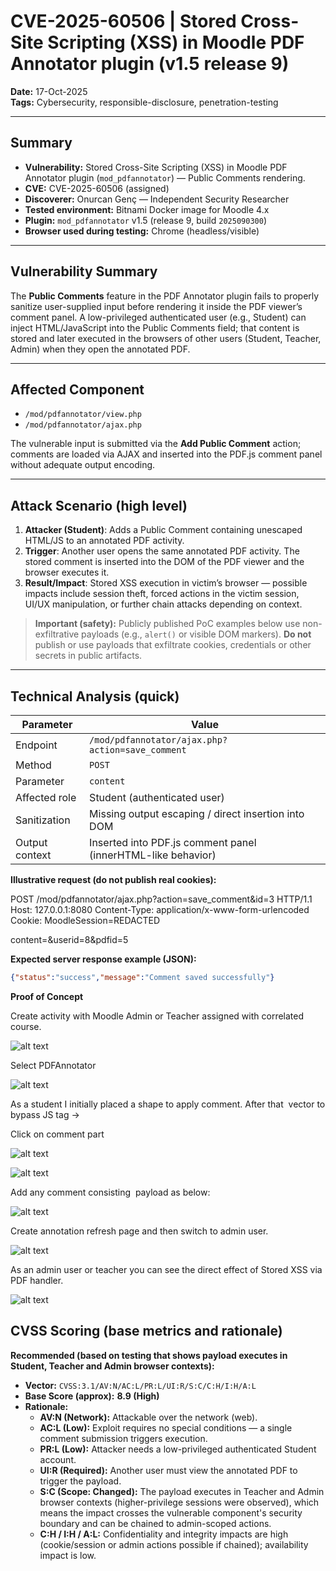 # CVE-2025-60506 | Stored Cross-Site Scripting (XSS) in Moodle PDF Annotator plugin (v1.5 release 9)

**Date:** 17-Oct-2025  
**Tags:** Cybersecurity, responsible-disclosure, penetration-testing

---

## Summary

- **Vulnerability:** Stored Cross-Site Scripting (XSS) in Moodle PDF Annotator plugin (`mod_pdfannotator`) — Public Comments rendering.  
- **CVE:** CVE-2025-60506 (assigned)  
- **Discoverer:** Onurcan Genç — Independent Security Researcher  
- **Tested environment:** Bitnami Docker image for Moodle 4.x  
- **Plugin:** `mod_pdfannotator` v1.5 (release 9, build `2025090300`)  
- **Browser used during testing:** Chrome (headless/visible)

---

## Vulnerability Summary

The **Public Comments** feature in the PDF Annotator plugin fails to properly sanitize user-supplied input before rendering it inside the PDF viewer’s comment panel. A low-privileged authenticated user (e.g., Student) can inject HTML/JavaScript into the Public Comments field; that content is stored and later executed in the browsers of other users (Student, Teacher, Admin) when they open the annotated PDF.

---

## Affected Component

- `/mod/pdfannotator/view.php`  
- `/mod/pdfannotator/ajax.php`

The vulnerable input is submitted via the **Add Public Comment** action; comments are loaded via AJAX and inserted into the PDF.js comment panel without adequate output encoding.

---

## Attack Scenario (high level)

1. **Attacker (Student)**: Adds a Public Comment containing unescaped HTML/JS to an annotated PDF activity.  
2. **Trigger**: Another user opens the same annotated PDF activity. The stored comment is inserted into the DOM of the PDF viewer and the browser executes it.  
3. **Result/Impact**: Stored XSS execution in victim’s browser — possible impacts include session theft, forced actions in the victim session, UI/UX manipulation, or further chain attacks depending on context.

> **Important (safety):** Publicly published PoC examples below use non-exfiltrative payloads (e.g., `alert()` or visible DOM markers). **Do not** publish or use payloads that exfiltrate cookies, credentials or other secrets in public artifacts.

---

## Technical Analysis (quick)

| Parameter | Value |
|---|---|
| Endpoint | `/mod/pdfannotator/ajax.php?action=save_comment` |
| Method | `POST` |
| Parameter | `content` |
| Affected role | Student (authenticated user) |
| Sanitization | Missing output escaping / direct insertion into DOM |
| Output context | Inserted into PDF.js comment panel (innerHTML-like behavior) |

**Illustrative request (do not publish real cookies):**

POST /mod/pdfannotator/ajax.php?action=save_comment&id=3 HTTP/1.1
Host: 127.0.0.1:8080
Content-Type: application/x-www-form-urlencoded
Cookie: MoodleSession=REDACTED

content=<script>alert('XSS-POC - CVE-2025-60506')</script>&userid=8&pdfid=5


**Expected server response example (JSON):**
```json
{"status":"success","message":"Comment saved successfully"}
```

**Proof of Concept**

Create activity with Moodle Admin or Teacher assigned with correlated course.

![alt text](1.jpeg)

Select PDFAnnotator

![alt text](<Screen Shot 2025-10-17 at 21.47.50.png>)

As a student I initially placed a shape to apply comment. After that <img> vector to bypass JS tag ->

Click on comment part

![alt text](10.jpeg)

![alt text](12.jpeg)

Add any comment consisting <img> payload as below:

![alt text](11.jpeg)

Create annotation refresh page and then switch to admin user.

![alt text](5.jpeg)

As an admin user or teacher you can see the direct effect of Stored XSS via PDF handler.

![alt text](3.jpeg)

## CVSS Scoring (base metrics and rationale)

**Recommended (based on testing that shows payload executes in Student, Teacher and Admin browser contexts):**

- **Vector:** `CVSS:3.1/AV:N/AC:L/PR:L/UI:R/S:C/C:H/I:H/A:L`  
- **Base Score (approx):** **8.9 (High)**  
- **Rationale:**  
  - **AV:N (Network):** Attackable over the network (web).  
  - **AC:L (Low):** Exploit requires no special conditions — a single comment submission triggers execution.  
  - **PR:L (Low):** Attacker needs a low-privileged authenticated Student account.  
  - **UI:R (Required):** Another user must view the annotated PDF to trigger the payload.  
  - **S:C (Scope: Changed):** The payload executes in Teacher and Admin browser contexts (higher-privilege sessions were observed), which means the impact crosses the vulnerable component's security boundary and can be chained to admin-scoped actions.  
  - **C:H / I:H / A:L:** Confidentiality and integrity impacts are high (cookie/session or admin actions possible if chained); availability impact is low.
